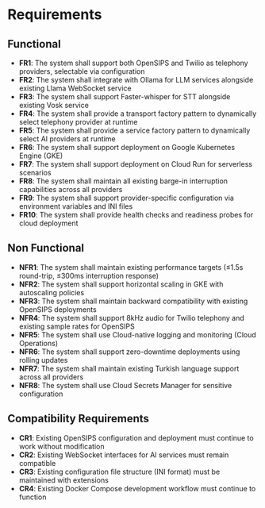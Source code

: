 # Requirements

## Functional

- **FR1**: The system shall support both OpenSIPS and Twilio as telephony providers, selectable via configuration
- **FR2**: The system shall integrate with Ollama for LLM services alongside existing Llama WebSocket service
- **FR3**: The system shall support Faster-whisper for STT alongside existing Vosk service
- **FR4**: The system shall provide a transport factory pattern to dynamically select telephony provider at runtime
- **FR5**: The system shall provide a service factory pattern to dynamically select AI providers at runtime
- **FR6**: The system shall support deployment on Google Kubernetes Engine (GKE)
- **FR7**: The system shall support deployment on Cloud Run for serverless scenarios
- **FR8**: The system shall maintain all existing barge-in interruption capabilities across all providers
- **FR9**: The system shall support provider-specific configuration via environment variables and INI files
- **FR10**: The system shall provide health checks and readiness probes for cloud deployment

## Non Functional

- **NFR1**: The system shall maintain existing performance targets (≤1.5s round-trip, ≤300ms interruption response)
- **NFR2**: The system shall support horizontal scaling in GKE with autoscaling policies
- **NFR3**: The system shall maintain backward compatibility with existing OpenSIPS deployments
- **NFR4**: The system shall support 8kHz audio for Twilio telephony and existing sample rates for OpenSIPS
- **NFR5**: The system shall use Cloud-native logging and monitoring (Cloud Operations)
- **NFR6**: The system shall support zero-downtime deployments using rolling updates
- **NFR7**: The system shall maintain existing Turkish language support across all providers
- **NFR8**: The system shall use Cloud Secrets Manager for sensitive configuration

## Compatibility Requirements

- **CR1**: Existing OpenSIPS configuration and deployment must continue to work without modification
- **CR2**: Existing WebSocket interfaces for AI services must remain compatible
- **CR3**: Existing configuration file structure (INI format) must be maintained with extensions
- **CR4**: Existing Docker Compose development workflow must continue to function